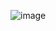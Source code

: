 ![image](https://user-images.githubusercontent.com/57564488/205417484-0d955316-6b02-4d65-9025-d9ca7a50124d.png)
